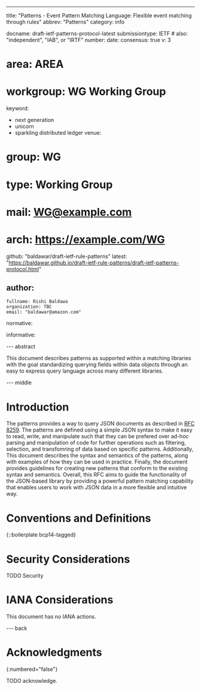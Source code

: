 ---
title: "Patterns - Event Pattern Matching Language: Flexible event matching through rules"
abbrev: "Patterns"
category: info

docname: draft-ietf-patterns-protocol-latest
submissiontype: IETF  # also: "independent", "IAB", or "IRTF"
number:
date:
consensus: true
v: 3
# area: AREA
# workgroup: WG Working Group
keyword:
 - next generation
 - unicorn
 - sparkling distributed ledger
venue:
#  group: WG
#  type: Working Group
#  mail: WG@example.com
#  arch: https://example.com/WG
  github: "baldawar/draft-ietf-rule-patterns"
  latest: "https://baldawar.github.io/draft-ietf-rule-patterns/draft-ietf-patterns-protocol.html"

author:
 -
    fullname: Rishi Baldawa
    organization: TBC
    email: "baldawar@amazon.com"

normative:

informative:


--- abstract

This document describes patterns as supported within a matching libraries with the goal standardizing querying fields within data objects through an easy to express query language across many different libraries.

--- middle

# Introduction

The patterns provides a way to query JSON documents as described in [RFC 8259](https://www.rfc-editor.org/rfc/rfc8259.html). The patterns are defined using a simple JSON syntax to make it easy to read, write, and manipulate such that they can be prefered over ad-hoc parsing and manipulation of code for further operations such as filtering, selection, and transfomring of data based on specific patterns. Additionally, This document describes the syntax and semantics of the patterns, along with examples of how they can be used in practice. Finally, the document provides guidelines for creating new patterns that conform to the existing syntax and semantics. Overall, this RFC aims to guide the functionality of the JSON-based library by providing a powerful pattern matching capability that enables users to work with JSON data in a more flexible and intuitive way.


# Conventions and Definitions

{::boilerplate bcp14-tagged}


# Security Considerations

TODO Security


# IANA Considerations

This document has no IANA actions.


--- back

# Acknowledgments
{:numbered="false"}

TODO acknowledge.
